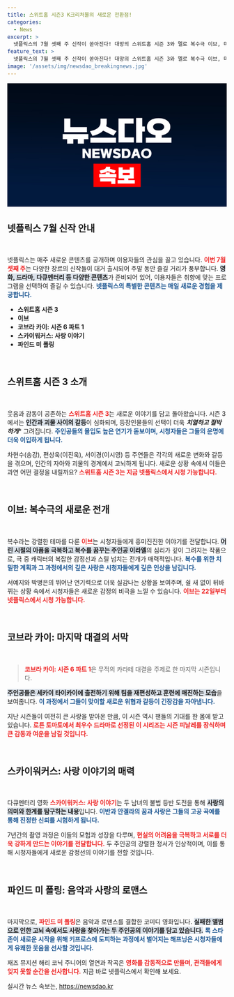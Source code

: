 ```yaml
---
title: 스위트홈 시즌3 K크리처물의 새로운 전환점!
categories:
  - News
excerpt: >
  넷플릭스의 7월 셋째 주 신작이 쏟아진다! 대망의 스위트홈 시즌 3와 멜로 복수극 이브, 마지막을 장식할 코브라 카이 시즌 6, 그리고 매력적인 다큐와 로맨스 영화까지! 놓치지 마세요!
feature_text: >
  넷플릭스의 7월 셋째 주 신작이 쏟아진다! 대망의 스위트홈 시즌 3와 멜로 복수극 이브, 마지막을 장식할 코브라 카이 시즌 6, 그리고 매력적인 다큐와 로맨스 영화까지! 놓치지 마세요!
image: '/assets/img/newsdao_breakingnews.jpg'
---
```


<p><img src="/assets/img/newsdao_breakingnews.jpg" alt="ontimetimes 속보" /></p>

<h2 data-ke-size="size26">넷플릭스 7월 신작 안내</h2>

<p data-ke-size="size16">&nbsp;</p>

<p>넷플릭스는 매주 새로운 콘텐츠를 공개하며 이용자들의 관심을 끌고 있습니다. <b><span style="color: #ee2323;">이번 7월 셋째 주</span></b>는 다양한 장르의 신작들이 대거 출시되어 주말 동안 즐길 거리가 풍부합니다. <b><span style="background-color: #21538527;">영화, 드라마, 다큐멘터리 등 다양한 콘텐츠</span></b>가 준비되어 있어, 이용자들은 취향에 맞는 프로그램을 선택하여 즐길 수 있습니다. <b><span style="color: #1a5490;">넷플릭스의 특별한 콘텐츠는 매일 새로운 경험을 제공합니다.</span></b></p>

<ul>
    <li><b>스위트홈 시즌 3</b></li>
    <li><b>이브</b></li>
    <li><b>코브라 카이: 시즌 6 파트 1</b></li>
    <li><b>스카이워커스: 사랑 이야기</b></li>
    <li><b>파인드 미 폴링</b></li>
</ul>

<p data-ke-size="size16">&nbsp;</p>

<h2 data-ke-size="size26">스위트홈 시즌 3 소개</h2>

<p data-ke-size="size16">&nbsp;</p>

<p>웃음과 감동이 공존하는 <b><span style="color: #ee2323;">스위트홈 시즌 3</span></b>는 새로운 이야기를 담고 돌아왔습니다. 시즌 3에서는 <b><span style="background-color: #21538527;">인간과 괴물 사이의 갈등</span></b>이 심화되며, 등장인물들의 선택이 더욱 <strong><em>치열하고 절박하게</em></strong>* 그려집니다. <b><span style="color: #1a5490;">주인공들의 몰입도 높은 연기가 돋보이며, 시청자들은 그들의 운명에 더욱 이입하게 됩니다.</span></b></p>

<p>차현수(송강), 편상욱(이진욱), 서이경(이시영) 등 주연들은 각각의 새로운 변화와 갈등을 겪으며, 인간의 자아와 괴물의 경계에서 고뇌하게 됩니다. 새로운 상황 속에서 이들은 과연 어떤 결정을 내릴까요? <b><span style="color: #ee2323;">스위트홈 시즌 3는 지금 넷플릭스에서 시청 가능합니다.</span></b></p>

<p data-ke-size="size16">&nbsp;</p>

<h2 data-ke-size="size26">이브: 복수극의 새로운 전개</h2>

<p data-ke-size="size16">&nbsp;</p>

<p>복수라는 강렬한 테마를 다룬 <b><span style="color: #ee2323;">이브</span></b>는 시청자들에게 흥미진진한 이야기를 전달합니다. <b><span style="background-color: #21538527;">어린 시절의 아픔을 극복하고 복수를 꿈꾸는 주인공 이라엘</span></b>의 심리가 깊이 그려지는 작품으로, 극 중 캐릭터의 복잡한 감정선과 스릴 넘치는 전개가 매력적입니다. <b><span style="color: #1a5490;">복수를 위한 치밀한 계획과 그 과정에서의 깊은 사랑은 시청자들에게 깊은 인상을 남깁니다.</span></b></p>

<p>서예지와 박병은의 뛰어난 연기력으로 더욱 실감나는 상황을 보여주며, 쉴 새 없이 뒤바뀌는 상황 속에서 시청자들은 새로운 감정의 비극을 느낄 수 있습니다. <b><span style="color: #ee2323;">이브는 22일부터 넷플릭스에서 시청 가능합니다.</span></b></p>

<p data-ke-size="size16">&nbsp;</p>

<h2 data-ke-size="size26">코브라 카이: 마지막 대결의 서막</h2>

<p data-ke-size="size16">&nbsp;</p>

<p><blockquote><b><span style="color: #ee2323;">코브라 카이: 시즌 6 파트 1</span></b>은 무적의 카라테 대결을 주제로 한 마지막 시즌입니다.</blockquote> <b><span style="background-color: #21538527;">주인공들은 세카이 타이카이에 출전하기 위해 팀을 재편성하고 훈련에 매진하는 모습</span></b>을 보여줍니다. <b><span style="color: #1a5490;">이 과정에서 그들이 맞이할 새로운 위협과 갈등이 긴장감을 자아냅니다.</span></b></p>

<p>지난 시즌들이 여전히 큰 사랑을 받아온 만큼, 이 시즌 역시 팬들의 기대를 한 몸에 받고 있습니다. <b><span style="color: #ee2323;">로튼 토마토에서 최우수 드라마로 선정된 이 시리즈는 시즌 피날레를 장식하며 큰 감동과 여운을 남길 것입니다.</span></b> </p>

<p data-ke-size="size16">&nbsp;</p>

<h2 data-ke-size="size26">스카이워커스: 사랑 이야기의 매력</h2>

<p data-ke-size="size16">&nbsp;</p>

<p>다큐멘터리 영화 <b><span style="color: #ee2323;">스카이워커스: 사랑 이야기</span></b>는 두 남녀의 불법 등반 도전을 통해 <b><span style="background-color: #21538527;">사랑의 의미와 한계를 탐구하는 내용</span></b>입니다. <b><span style="color: #1a5490;">이반과 안겔라의 꿈과 사랑은 그들의 고공 곡예를 통해 진정한 신뢰를 시험하게 됩니다.</span></b></p>

<p>7년간의 촬영 과정은 이들의 모험과 성장을 다루며, <b><span style="color: #ee2323;">현실의 어려움을 극복하고 서로를 더욱 강하게 만드는 이야기를 전달합니다.</span></b> 두 주인공의 강렬한 정서가 인상적이며, 이를 통해 시청자들에게 새로운 감정선의 이야기를 전할 것입니다.</p>

<p data-ke-size="size16">&nbsp;</p>

<h2 data-ke-size="size26">파인드 미 폴링: 음악과 사랑의 로맨스</h2>

<p data-ke-size="size16">&nbsp;</p>

<p>마지막으로, <b><span style="color: #ee2323;">파인드 미 폴링</span></b>은 음악과 로맨스를 결합한 코미디 영화입니다. <b><span style="background-color: #21538527;">실패한 앨범으로 인한 고뇌 속에서도 사랑을 찾아가는 두 주인공의 이야기를 담고 있습니다.</span></b> <b><span style="color: #1a5490;">록 스타 존이 새로운 시작을 위해 키프로스에 도피하는 과정에서 벌어지는 해프닝은 시청자들에게 유쾌한 웃음을 선사할 것입니다.</span></b></p>

<p>재즈 뮤지션 해리 코닉 주니어의 열연과 작곡은 <b><span style="color: #ee2323;">영화를 감동적으로 만들며, 관객들에게 잊지 못할 순간을 선사합니다.</span></b> 지금 바로 넷플릭스에서 확인해 보세요.</p>

<p data-ke-size="size16"></p>
실시간 뉴스 속보는, <a href="https://newsdao.kr" rel="dofollow">https://newsdao.kr</a>


